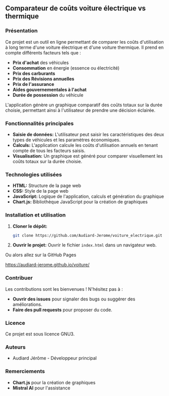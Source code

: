 ## Comparateur de coûts voiture électrique vs thermique

### Présentation

Ce projet est un outil en ligne permettant de comparer les coûts d'utilisation à long terme d'une voiture électrique et d'une voiture thermique. Il prend en compte différents facteurs tels que :

* **Prix d'achat** des véhicules
* **Consommation** en énergie (essence ou électricité)
* **Prix des carburants**
* **Prix des Révisions annuelles**
* **Prix de l'assurance**
* **Aides gouvernementales à l'achat**
* **Durée de possession** du véhicule

L'application génère un graphique comparatif des coûts totaux sur la durée choisie, permettant ainsi à l'utilisateur de prendre une décision éclairée.

### Fonctionnalités principales

* **Saisie de données:** L'utilisateur peut saisir les caractéristiques des deux types de véhicules et les paramètres économiques.
* **Calculs:** L'application calcule les coûts d'utilisation annuels en tenant compte de tous les facteurs saisis.
* **Visualisation:** Un graphique est généré pour comparer visuellement les coûts totaux sur la durée choisie.

### Technologies utilisées

* **HTML:** Structure de la page web
* **CSS:** Style de la page web
* **JavaScript:** Logique de l'application, calculs et génération du graphique
* **Chart.js:** Bibliothèque JavaScript pour la création de graphiques

### Installation et utilisation

1. **Cloner le dépôt:**
   ```bash
   git clone https://github.com/Audiard-Jerome/voiture_electrique.git
   ```
2. **Ouvrir le projet:**
   Ouvrir le fichier `index.html` dans un navigateur web.

Ou alors allez sur la GitHub Pages 

https://audiard-jerome.github.io/voiture/

### Contribuer

Les contributions sont les bienvenues ! N'hésitez pas à :

* **Ouvrir des issues** pour signaler des bugs ou suggérer des améliorations.
* **Faire des pull requests** pour proposer du code.

### Licence

Ce projet est sous licence GNU3.

### Auteurs

* Audiard Jérôme - Développeur principal

### Remerciements

* **Chart.js** pour la création de graphiques
* **Mistral AI** pour l'assistance 